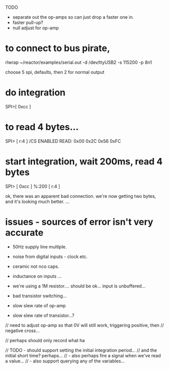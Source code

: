 
TODO
  - separate out the op-amps so can just drop a faster one in.
  - faster pull-up?
  - null adjust for op-amp


# to connect to bus pirate,
rlwrap ~/reactor/examples/serial.out -d /dev/ttyUSB2 -s 115200 -p 8n1

choose 5 spi, defaults, then 2 for normal output

# do integration
SPI>[ 0xcc ]

# to read 4 bytes...
SPI> [ r:4 ]
/CS ENABLED
READ: 0x00 0x2C 0x56 0xFC

# start integration, wait 200ms, read 4 bytes
SPI> [ 0xcc ] %:200  [ r:4 ]


ok, there was an apparent bad connection. we're now getting two bytes, and it's looking
  much better. ...
  

# issues - sources of error isn't very accurate

  - 50Hz supply line multiple.
  - noise from digital inputs - clock etc.

  - ceramic not nco caps.
  - inductance on inputs ...
  - we're using a 1M resistor.... should be ok... input is unbuffered... 
  - bad transistor switching...

  - slow slew rate of op-amp
  - slow slew rate of transistor...?



// need to adjust op-amp so that 0V will still work, triggering positive, then 
// negative cross...

// perhaps should only record what ha


// TODO - should support setting the initial integration period...
// and the initial short time? perhaps...
// - also perhaps fire a signal when we've read a value...
// - also support querying any of the variables...





